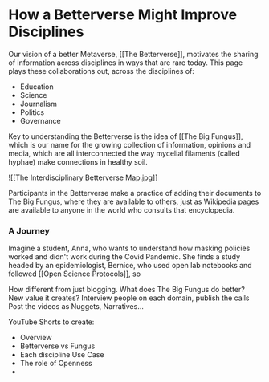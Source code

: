 # How a Betterverse Might Improve Disciplines

Our vision of a better Metaverse, [[The Betterverse]], motivates the sharing of information across disciplines in ways that are rare today. This page plays these collaborations out, across the disciplines of:

- Education
- Science
- Journalism
- Politics
- Governance

Key to understanding the Betterverse is the idea of [[The Big Fungus]], which is our name for the growing collection of information, opinions and media, which are all interconnected the way mycelial filaments (called hyphae) make connections in healthy soil. 

![[The Interdisciplinary Betterverse Map.jpg]]

Participants in the Betterverse make a practice of adding their documents to The Big Fungus, where they are available to others, just as Wikipedia pages are available to anyone in the world who consults that encyclopedia. 

### A Journey

Imagine a student, Anna, who wants to understand how masking policies worked and didn't work during the Covid Pandemic. She finds a study headed by an epidemiologist, Bernice, who used open lab notebooks and followed [[Open Science Protocols]], so 

How different from just blogging. 
What does The Big Fungus do better? New value it creates?
Interview people on each domain, publish the calls
Post the videos as Nuggets, Narratives...

YouTube Shorts to create:

- Overview
- Betterverse vs Fungus
- Each discipline Use Case
- The role of Openness
- 